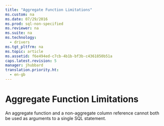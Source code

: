 ```yaml
---
title: "Aggregate Function Limitations"
ms.custom: na
ms.date: 07/29/2016
ms.prod: sql-non-specified
ms.reviewer: na
ms.suite: na
ms.technology: 
  - drivers
ms.tgt_pltfrm: na
ms.topic: article
ms.assetid: f6e494ed-c7cb-4b1b-bf3b-c4361850b51a
caps.latest.revision: 5
manager: jhubbard
translation.priority.ht: 
  - en-gb
---
```

# Aggregate Function Limitations
An aggregate function and a non-aggregate column reference cannot both be used as arguments to a single SQL statement.